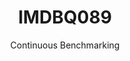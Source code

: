 ---
layout: docu
title: IMDBQ089
subtitle: Continuous Benchmarking
selected: IMDB
expanded: Benchmarking
benchmark: /individual_results/IMDBQ089.html
---